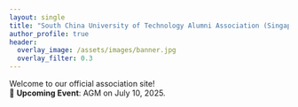 ```yaml
---
layout: single
title: "South China University of Technology Alumni Association (Singapore)"
author_profile: true
header:
  overlay_image: /assets/images/banner.jpg
  overlay_filter: 0.3
---
```


Welcome to our official association site!  
📣 **Upcoming Event**: AGM on July 10, 2025.
